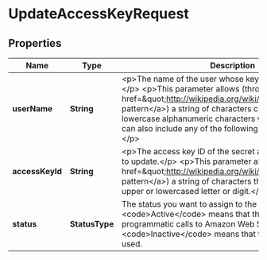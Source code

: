 

# UpdateAccessKeyRequest


## Properties

| Name | Type | Description | Notes |
|------------ | ------------- | ------------- | -------------|
|**userName** | **String** | &lt;p&gt;The name of the user whose key you want to update.&lt;/p&gt; &lt;p&gt;This parameter allows (through its &lt;a href&#x3D;\&quot;http://wikipedia.org/wiki/regex\&quot;&gt;regex pattern&lt;/a&gt;) a string of characters consisting of upper and lowercase alphanumeric characters with no spaces. You can also include any of the following characters: _+&#x3D;,.@-&lt;/p&gt; |  [optional] |
|**accessKeyId** | **String** | &lt;p&gt;The access key ID of the secret access key you want to update.&lt;/p&gt; &lt;p&gt;This parameter allows (through its &lt;a href&#x3D;\&quot;http://wikipedia.org/wiki/regex\&quot;&gt;regex pattern&lt;/a&gt;) a string of characters that can consist of any upper or lowercased letter or digit.&lt;/p&gt; |  |
|**status** | **StatusType** |  The status you want to assign to the secret access key. &lt;code&gt;Active&lt;/code&gt; means that the key can be used for programmatic calls to Amazon Web Services, while &lt;code&gt;Inactive&lt;/code&gt; means that the key cannot be used. |  |



